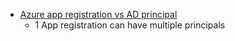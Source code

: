 + [Azure app registration vs AD principal](https://docs.microsoft.com/en-us/azure/active-directory/develop/app-objects-and-service-principals)
    + 1 App registration can have multiple principals 
